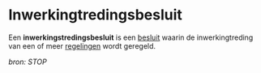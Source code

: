 # Inwerkingtredingsbesluit

Een **inwerkingstredingsbesluit** is een [besluit](#begrip-besluit) waarin de inwerkingtreding van een of meer [regelingen](#begrip-regeling) wordt geregeld.

*bron: STOP*
